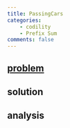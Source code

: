 ```yaml
---
title: PassingCars
categories: 
    - codility
    - Prefix Sum
comments: false
---
```

## [problem](https://app.codility.com/programmers/lessons/5-prefix_sums/passing_cars/)


## solution 

## analysis